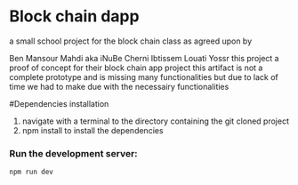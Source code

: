 # Block chain dapp

a small school project for the block chain class
as agreed upon by  

Ben Mansour Mahdi aka iNuBe 
Cherni Ibtissem
Louati Yossr 
this project a proof of concept for their block chain app project 
this artifact is not a complete prototype and is missing many functionalities but due to lack of time we had to make due with the necessairy functionalities



#Dependencies installation
1) navigate with a terminal to the directory containing the git cloned project 
2) npm install to install the dependencies 


### Run the development server:

```bash
npm run dev
```





